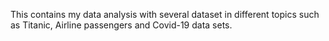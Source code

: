 This contains my data analysis with several dataset in different topics such as Titanic, Airline passengers and Covid-19 data sets.
